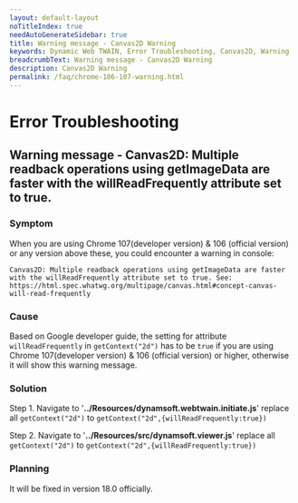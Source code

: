 ```yaml
---
layout: default-layout
noTitleIndex: true
needAutoGenerateSidebar: true
title: Warning message - Canvas2D Warning
keywords: Dynamic Web TWAIN, Error Troubleshooting, Canvas2D, Warning
breadcrumbText: Warning message - Canvas2D Warning
description: Canvas2D Warning
permalink: /faq/chrome-106-107-warning.html
---
```


# Error Troubleshooting

## Warning message - Canvas2D: Multiple readback operations using getImageData are faster with the willReadFrequently attribute set to true.

### Symptom

When you are using Chrome 107(developer version) & 106 (official version) or any version above these, you could encounter a warning in console:

```shell
Canvas2D: Multiple readback operations using getImageData are faster with the willReadFrequently attribute set to true. See: https://html.spec.whatwg.org/multipage/canvas.html#concept-canvas-will-read-frequently
```

### Cause

Based on Google developer guide, the setting for attribute `willReadFrequently` in `getContext("2d")` has to be `true` if you are using Chrome 107(developer version) & 106 (official version) or higher, otherwise it will show this warning message.


### Solution

Step 1. Navigate to '<strong>../Resources/dynamsoft.webtwain.initiate.js</strong>' replace all `getContext("2d")` to `getContext("2d",{willReadFrequently:true})`


Step 2. Navigate to '<strong>../Resources/src/dynamsoft.viewer.js</strong>' replace all `getContext("2d")` to `getContext("2d",{willReadFrequently:true})`


### Planning

It will be fixed in version 18.0 officially. 